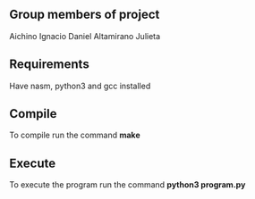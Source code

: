 
## Group members of project ##
Aichino Ignacio Daniel 
Altamirano Julieta

## Requirements ## 
Have nasm, python3 and gcc installed

## Compile ##
To compile run the command **make**

## Execute ##
To execute the program run the command **python3 program.py**


